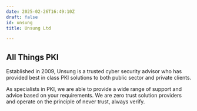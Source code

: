 ```yaml
---
date: 2025-02-26T16:49:10Z
draft: false
id: unsung
title: Unsung Ltd

---
```


## All Things PKI

Established in 2009, Unsung is a trusted cyber security advisor who has provided best in class PKI solutions to both public sector and private clients.  

As specialists in PKI, we are able to provide a wide range of support and advice based on your requirements. We are zero trust solution providers and operate on the principle of never trust, always verify.

